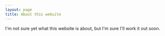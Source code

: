 ```yaml
---
layout: page
title: About this website
---
```


I'm not sure yet what this website is about, but I'm sure I'll work it out soon.
